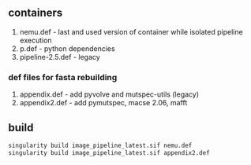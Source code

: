 ## containers

1. nemu.def - last and used version of container while isolated pipeline execution
2. p.def - python dependencies
3. pipeline-2.5.def - legacy

### def files for fasta rebuilding

1. appendix.def - add pyvolve and mutspec-utils (legacy)
2. appendix2.def - add pymutspec, macse 2.06, mafft


## build
```bash
singularity build image_pipeline_latest.sif nemu.def
singularity build image_pipeline_latest.sif appendix2.def
```